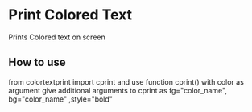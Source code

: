 # Print Colored Text 

Prints Colored text on screen


## How to use 
<p>
from colortextprint import cprint and use function cprint() with color as argument
give additional arguments to cprint as fg="color_name", bg="color_name" ,style="bold"
</p>